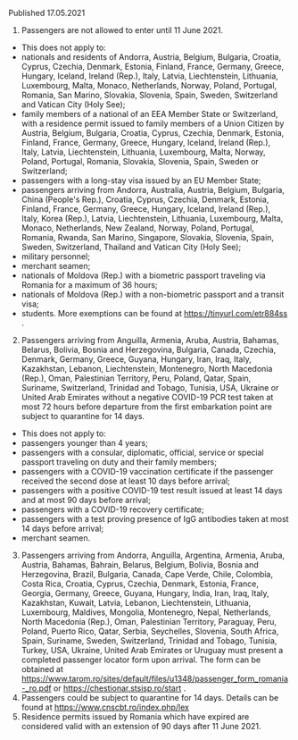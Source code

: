 Published 17.05.2021
1. Passengers are not allowed to enter until 11 June 2021.
- This does not apply to:
- nationals and residents of Andorra, Austria, Belgium, Bulgaria, Croatia, Cyprus, Czechia, Denmark, Estonia, Finland, France, Germany, Greece, Hungary, Iceland, Ireland (Rep.), Italy, Latvia, Liechtenstein, Lithuania, Luxembourg, Malta, Monaco, Netherlands, Norway, Poland, Portugal, Romania, San Marino, Slovakia, Slovenia, Spain, Sweden, Switzerland and Vatican City (Holy See);
- family members of a national of an EEA Member State or Switzerland, with a residence permit issued to family members of a Union Citizen by Austria, Belgium, Bulgaria, Croatia, Cyprus, Czechia, Denmark, Estonia, Finland, France, Germany, Greece, Hungary, Iceland, Ireland (Rep.), Italy, Latvia, Liechtenstein, Lithuania, Luxembourg, Malta, Norway, Poland, Portugal, Romania, Slovakia, Slovenia, Spain, Sweden or Switzerland;
- passengers with a long-stay visa issued by an EU Member State;
- passengers arriving from Andorra, Australia, Austria, Belgium, Bulgaria, China (People's Rep.), Croatia, Cyprus, Czechia, Denmark, Estonia, Finland, France, Germany, Greece, Hungary, Iceland, Ireland (Rep.), Italy, Korea (Rep.), Latvia, Liechtenstein, Lithuania, Luxembourg, Malta, Monaco, Netherlands, New Zealand, Norway, Poland, Portugal, Romania, Rwanda, San Marino, Singapore, Slovakia, Slovenia, Spain, Sweden, Switzerland, Thailand and Vatican City (Holy See);
- military personnel;
- merchant seamen;
- nationals of Moldova (Rep.) with a biometric passport traveling via Romania for a maximum of 36 hours;
- nationals of Moldova (Rep.) with a non-biometric passport and a transit visa;
- students.
More exemptions can be found at <a href="https://tinyurl.com/etr884ss">https://tinyurl.com/etr884ss</a> .
2. Passengers arriving from Anguilla, Armenia, Aruba, Austria, Bahamas, Belarus, Bolivia, Bosnia and Herzegovina, Bulgaria, Canada, Czechia, Denmark, Germany, Greece, Guyana, Hungary, Iran, Iraq, Italy, Kazakhstan, Lebanon, Liechtenstein, Montenegro, North Macedonia (Rep.), Oman, Palestinian Territory, Peru, Poland, Qatar, Spain, Suriname, Switzerland, Trinidad and Tobago, Tunisia, USA, Ukraine or United Arab Emirates without a negative COVID-19 PCR test taken at most 72 hours before departure from the first embarkation point are subject to quarantine for 14 days.
- This does not apply to:
- passengers younger than 4 years;
- passengers with a consular, diplomatic, official, service or special passport traveling on duty and their family members;
- passengers with a COVID-19 vaccination certificate if the passenger received the second dose at least 10 days before arrival;
- passengers with a positive COVID-19 test result issued at least 14 days and at most 90 days before arrival;
- passengers with a COVID-19 recovery certificate;
- passengers with a test proving presence of IgG antibodies taken at most 14 days before arrival;
- merchant seamen.
3. Passengers arriving from Andorra, Anguilla, Argentina, Armenia, Aruba, Austria, Bahamas, Bahrain, Belarus, Belgium, Bolivia, Bosnia and Herzegovina, Brazil, Bulgaria, Canada, Cape Verde, Chile, Colombia, Costa Rica, Croatia, Cyprus, Czechia, Denmark, Estonia, France, Georgia, Germany, Greece, Guyana, Hungary, India, Iran, Iraq, Italy, Kazakhstan, Kuwait, Latvia, Lebanon, Liechtenstein, Lithuania, Luxembourg, Maldives, Mongolia, Montenegro, Nepal, Netherlands, North Macedonia (Rep.), Oman, Palestinian Territory, Paraguay, Peru, Poland, Puerto Rico, Qatar, Serbia, Seychelles, Slovenia, South Africa, Spain, Suriname, Sweden, Switzerland, Trinidad and Tobago, Tunisia, Turkey, USA, Ukraine, United Arab Emirates or Uruguay must present a completed passenger locator form upon arrival. The form can be obtained at <a href="https://www.tarom.ro/sites/default/files/u1348/passenger_form_romania-_ro.pdf">https://www.tarom.ro/sites/default/files/u1348/passenger_form_romania-_ro.pdf</a> or <a href="https://chestionar.stsisp.ro/start">https://chestionar.stsisp.ro/start</a> .
4. Passengers could be subject to quarantine for 14 days. Details can be found at <a href="https://www.cnscbt.ro/index.php/lex">https://www.cnscbt.ro/index.php/lex</a> 
5. Residence permits issued by Romania which have expired are considered valid with an extension of 90 days after 11 June 2021. 

